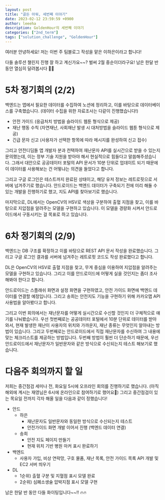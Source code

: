```yaml
---
layout: post
title: "골든 아워, 세번째 이야기"
date: 2023-02-12 23:59:59 +0900
author: leeeha
description: GoldenHour의 세번째 이야기 
categories: ["2nd_term"]  
tags: ["solution_challenge", "GoldenHour"] 
---
```


여러분 안녕하세요! 저는 이번 주 팀블로그 작성을 맡은 이하은이라고 합니다! 

다들 솔루션 챌린지 진행 잘 하고 계신가요~~? 벌써 2월 중순이더라구요! 남은 한달 반 동안 열심히 달려봅시다 🏃‍♀️

# 5차 정기회의 (2/2)

백엔드는 앱에서 필요한 데이터를 수집하여 노션에 정리하고, 이를 바탕으로 데이터베이스를 구축했습니다. (데이터 수집을 위한 자료조사는 다같이 진행했습니다!)

- 안전 가이드 (응급처치 방법을 슬라이드 웹툰 형식으로 제공)
- 재난 행동 수칙 (자연재난, 사회재난 발생 시 대처방법을 슬라이드 웹툰 형식으로 제공)
- 긴급 문자 신고 (사용자가 선택한 항목에 따라 메시지를 완성하여 신고 접수)

그리고 안전디딤돌 앱 개발자 분과 컨택하여 재난문자 API를 실시간으로 받을 수 있는지 문의했는데, 이는 정부 기술 지원을 받아야 해서 현실적으로 힘들다고 말씀해주셨습니다. 그래서 대안으로 공공데이터 포털의 API 문서가 10분 단위로 업데이트 되기 때문에 이 데이터를 사용해보는 건 어떻냐는 의견을 들었다고 합니다. 

그리고 구글 로그인은 테스트까지 완료된 상태이고, 해당 유저 정보는 레트로핏으로 서버에 넘겨주기로 했습니다. 안드로이드는 백엔드 데이터가 구축되기 전에 미리 해둘 수 있는 개발을 진행하기로 했고, 지도 API를 찾아보기로 했습니다. 

마지막으로, DL에서는 OpenCV의 HSV로 색상을 구분하여 출혈 지점을 찾고, 이를 바탕으로 지압점을 알려주는 모델을 구현하고 있습니다. 이 모델을 경량화 시켜서 안드로이드에서 구동시키는 걸 목표로 하고 있습니다. 

# 6차 정기회의 (2/9)

백엔드는 DB 구조를 확정하고 이를 바탕으로 REST API 문서 작성을 완료했습니다. 그리고 구글 로그인 결과를 서버에 넘겨주는 레트로핏 코드도 작성 완료했다고 합니다. 

DL은 OpenCV의 HSV로 출혈 지점을 찾고, 무게 중심을 이용하여 지압점을 알려주는 모델을 구현하고 있습니다.  그리고 이를 안드로이드에 어떻게 실을 것인지는 좀더 조사해봐야 한다고 합니다. 

안드로이드는 스플래쉬 화면과 설정 화면을 구현하였고, 안전 가이드 화면에 백엔드 데이터를 연결할 예정입니다. 그리고 송희는 안전지도 기능을 구현하기 위해 카카오맵 API 사용법을 알아봤다고 합니다. 

그리고 이번 회의에서는 재난문자를 어떻게 실시간으로 수신할 것인지 더 구체적으로 얘기를 나눠봤습니다. 우선 첫번째로는 공공데이터 포털에서 10분 단위로 데이터를 받아와서, 현재 발생한 재난이 사용자의 위치와 가까운지, 재난 종류는 무엇인지 알아내는 방법이 있습니다. 그리고 두번째로는 안드로이드에서 직접 재난문자를 수신하여 그 내용에 맞는 체크리스트를 제공하는 방법입니다. 두번째 방법이 훨씬 더 단순하기 때문에, 우선 안드로이드에서 재난문자가 일반문자와 같은 방식으로 수신되는지 테스트 해보기로 했습니다. 


# 다음주 회의까지 할 일

저희는 중간점검 세미나 전, 화요일 5시에 오프라인 회의를 진행하기로 했습니다. (아직 해외에 계시는 재영님은 6시에 온라인으로 참여하기로 했어요🙂) 그리고 중간점검이 있는 목요일 전까지 각자 해올 일을 다음과 같이 정했습니다!

- 안드
    - 하은
        - 재난문자도 일반문자와 동일한 방식으로 수신되는지 테스트 
        - 안전가이드 화면 개발 이어서 진행 (백엔드 데이터 연결)
    - 송희
        - 안전 지도 페이지 만들기
        - 현재 위치 기반 병원 마커 표시 완료하기
- 백엔드
    - 사용자 가입, 비상 연락망, 구호 물품, 재난 목록, 안전 가이드 목록 API 개발 및 EC2 서버 띄우기
- DL
    - 1순위) 출혈 구분 및 지혈점 표시 모델 완료
    - 2순위) 심폐소생술 압박지점 표시 모델 구현

남은 한달 반 동안 다들 화이팅입니다~~!! 🔥🔥